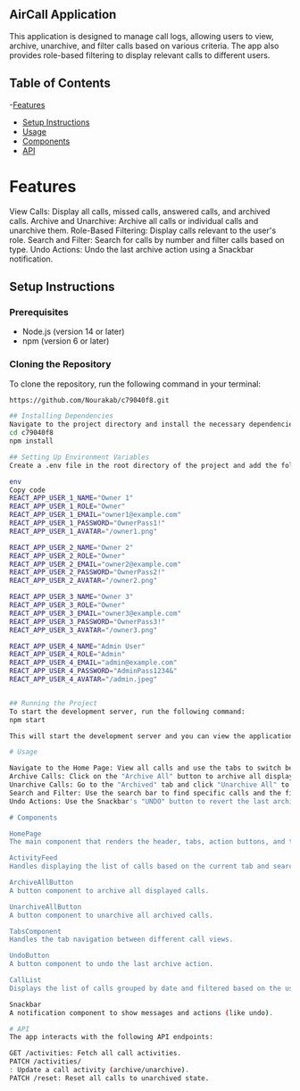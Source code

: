 ## AirCall Application

This application is designed to manage call logs, allowing users to view, archive, unarchive, and filter calls based on various criteria. The app also provides role-based filtering to display relevant calls to different users.

## Table of Contents

-[Features](#Features)

- [Setup Instructions](#setup-instructions)
- [Usage](#Usage)
- [Components](#Components)
- [API](#API)

# Features

View Calls: Display all calls, missed calls, answered calls, and archived calls.
Archive and Unarchive: Archive all calls or individual calls and unarchive them.
Role-Based Filtering: Display calls relevant to the user's role.
Search and Filter: Search for calls by number and filter calls based on type.
Undo Actions: Undo the last archive action using a Snackbar notification.

## Setup Instructions

### Prerequisites

- Node.js (version 14 or later)
- npm (version 6 or later)

### Cloning the Repository

To clone the repository, run the following command in your terminal:

```bash
https://github.com/Nourakab/c79040f8.git

## Installing Dependencies
Navigate to the project directory and install the necessary dependencies:
cd c79040f8
npm install

## Setting Up Environment Variables
Create a .env file in the root directory of the project and add the following environment variables:

env
Copy code
REACT_APP_USER_1_NAME="Owner 1"
REACT_APP_USER_1_ROLE="Owner"
REACT_APP_USER_1_EMAIL="owner1@example.com"
REACT_APP_USER_1_PASSWORD="OwnerPass1!"
REACT_APP_USER_1_AVATAR="/owner1.png"

REACT_APP_USER_2_NAME="Owner 2"
REACT_APP_USER_2_ROLE="Owner"
REACT_APP_USER_2_EMAIL="owner2@example.com"
REACT_APP_USER_2_PASSWORD="OwnerPass2!"
REACT_APP_USER_2_AVATAR="/owner2.png"

REACT_APP_USER_3_NAME="Owner 3"
REACT_APP_USER_3_ROLE="Owner"
REACT_APP_USER_3_EMAIL="owner3@example.com"
REACT_APP_USER_3_PASSWORD="OwnerPass3!"
REACT_APP_USER_3_AVATAR="/owner3.png"

REACT_APP_USER_4_NAME="Admin User"
REACT_APP_USER_4_ROLE="Admin"
REACT_APP_USER_4_EMAIL="admin@example.com"
REACT_APP_USER_4_PASSWORD="AdminPass1234&"
REACT_APP_USER_4_AVATAR="/admin.jpeg"


## Running the Project
To start the development server, run the following command:
npm start

This will start the development server and you can view the application by navigating to http://localhost:3000 in your web browser.

# Usage

Navigate to the Home Page: View all calls and use the tabs to switch between different call views.
Archive Calls: Click on the "Archive All" button to archive all displayed calls.
Unarchive Calls: Go to the "Archived" tab and click "Unarchive All" to restore all archived calls.
Search and Filter: Use the search bar to find specific calls and the filter buttons to filter calls by type.
Undo Actions: Use the Snackbar's "UNDO" button to revert the last archive action.

# Components

HomePage
The main component that renders the header, tabs, action buttons, and the ActivityFeed component.

ActivityFeed
Handles displaying the list of calls based on the current tab and search/filter criteria. Also handles archiving calls and displaying the Snackbar.

ArchiveAllButton
A button component to archive all displayed calls.

UnarchiveAllButton
A button component to unarchive all archived calls.

TabsComponent
Handles the tab navigation between different call views.

UndoButton
A button component to undo the last archive action.

CallList
Displays the list of calls grouped by date and filtered based on the user's criteria.

Snackbar
A notification component to show messages and actions (like undo).

# API
The app interacts with the following API endpoints:

GET /activities: Fetch all call activities.
PATCH /activities/
: Update a call activity (archive/unarchive).
PATCH /reset: Reset all calls to unarchived state.
```
